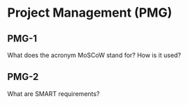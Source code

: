 # Project Management (PMG)

## PMG-1

What does the acronym MoSCoW stand for? How is it used?

## PMG-2

What are SMART requirements?